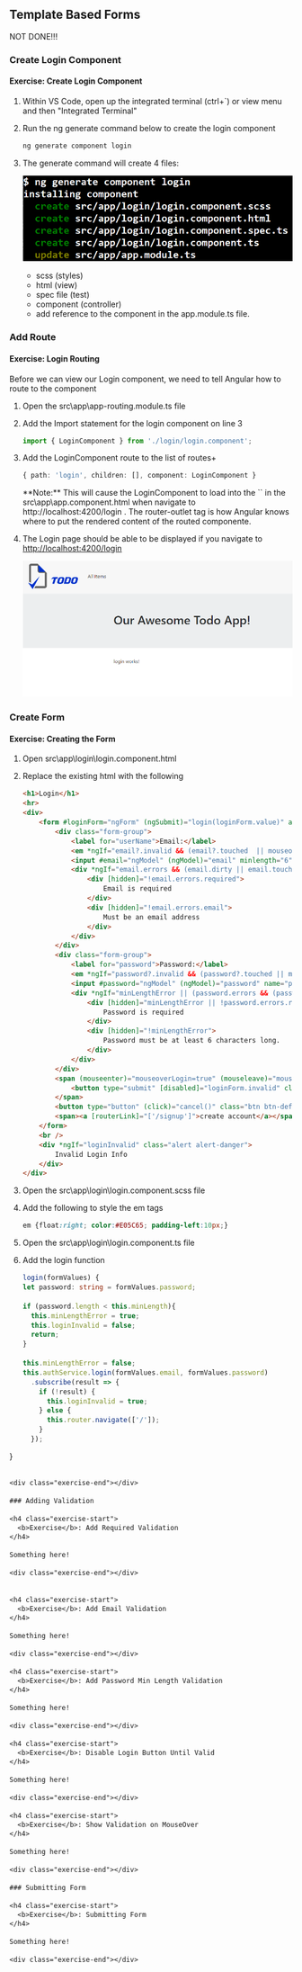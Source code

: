 ## Template Based Forms

NOT DONE!!!

### Create Login Component

<h4 class="exercise-start">
    <b>Exercise</b>: Create Login  Component 
</h4>

1. Within VS Code, open up the integrated terminal (ctrl+`) or view menu and then "Integrated Terminal"
1. Run the ng generate command below to create the login component

    ```bash
    ng generate component login
    ```

1. The generate command will create 4 files: 

    ![output of generate](images/login-generate.png)

    * scss (styles)
    * html (view)
    * spec file (test)
    * component (controller)
    * add reference to the component in the app.module.ts file.

<div class="exercise-end"></div>

### Add Route

<h4 class="exercise-start">
    <b>Exercise</b>: Login Routing 
</h4>

Before we can view our Login component, we need to tell Angular how to route to the component


1. Open the src\app\app-routing.module.ts file
1. Add the Import statement for the login component on line 3

    ```TypeScript
    import { LoginComponent } from './login/login.component';
    ```

1. Add the LoginComponent route to the list of routes+

    ```TypeScript
    { path: 'login', children: [], component: LoginComponent }   
    ```

    <div class="alert alert-info" role="alert">**Note:** This will cause the LoginComponent to load into the `<router-outlet></router-outlet>` in the src\app\app.component.html when navigate to http://localhost:4200/login .  The router-outlet tag is how Angular knows where to put the rendered content of the routed componente.</div>


1. The Login page should be able to be displayed if you navigate to [http://localhost:4200/login](http://localhost:4200/login)

    ![login initial view](images/login-initial-view.png)

<div class="exercise-end"></div>


### Create Form

<h4 class="exercise-start">
    <b>Exercise</b>:  Creating the Form
</h4>

1. Open src\app\login\login.component.html
1. Replace the existing html with the following

    ```html
    <h1>Login</h1>
    <hr>
    <div>
        <form #loginForm="ngForm" (ngSubmit)="login(loginForm.value)" autocomplete="off" novalidate>
            <div class="form-group">
                <label for="userName">Email:</label>
                <em *ngIf="email?.invalid && (email?.touched  || mouseoverLogin)">Required</em>
                <input #email="ngModel" (ngModel)="email" minlength="6" name="email" id="email" required email type="text" class="form-control" placeholder="Email..." />
                <div *ngIf="email.errors && (email.dirty || email.touched)" class="alert alert-danger">
                    <div [hidden]="!email.errors.required">
                        Email is required
                    </div>
                    <div [hidden]="!email.errors.email">
                        Must be an email address
                    </div>
                </div>
            </div>
            <div class="form-group">
                <label for="password">Password:</label>
                <em *ngIf="password?.invalid && (password?.touched || mouseoverLogin)">Required</em>
                <input #password="ngModel" (ngModel)="password" name="password" id="password" required id="password" type="password" class="form-control" placeholder="Password..." />
                <div *ngIf="minLengthError || (password.errors && (password.dirty || password.touched))" class="alert alert-danger">
                    <div [hidden]="minLengthError || !password.errors.required">
                        Password is required
                    </div>
                    <div [hidden]="!minLengthError">
                        Password must be at least 6 characters long.
                    </div>
                </div>
            </div>
            <span (mouseenter)="mouseoverLogin=true" (mouseleave)="mouseoverLogin=false">
                <button type="submit" [disabled]="loginForm.invalid" class="btn btn-primary">Login</button>
            </span>
            <button type="button" (click)="cancel()" class="btn btn-default">Cancel</button>
            <span><a [routerLink]="['/signup']">create account</a></span>
        </form>
        <br />
        <div *ngIf="loginInvalid" class="alert alert-danger">
            Invalid Login Info
        </div>
    </div>
    ```

1. Open the src\app\login\login.component.scss file
1. Add the following to style the em tags

    ```scss
    em {float:right; color:#E05C65; padding-left:10px;}
    ```

1. Open the src\app\login\login.component.ts file
1. Add the login function

    ```TypeScript
    login(formValues) {
    let password: string = formValues.password;
    
    if (password.length < this.minLength){
      this.minLengthError = true;
      this.loginInvalid = false;
      return;
    }

    this.minLengthError = false;
    this.authService.login(formValues.email, formValues.password)
      .subscribe(result => {
        if (!result) {
          this.loginInvalid = true;
        } else {
          this.router.navigate(['/']);
        }
      });
  }
  ```

<div class="exercise-end"></div>

### Adding Validation

<h4 class="exercise-start">
    <b>Exercise</b>: Add Required Validation
</h4>

Something here!

<div class="exercise-end"></div>


<h4 class="exercise-start">
    <b>Exercise</b>: Add Email Validation
</h4>

Something here!

<div class="exercise-end"></div>

<h4 class="exercise-start">
    <b>Exercise</b>: Add Password Min Length Validation
</h4>

Something here!

<div class="exercise-end"></div>

<h4 class="exercise-start">
    <b>Exercise</b>: Disable Login Button Until Valid
</h4>

Something here!

<div class="exercise-end"></div>

<h4 class="exercise-start">
    <b>Exercise</b>: Show Validation on MouseOver
</h4>

Something here!

<div class="exercise-end"></div>

### Submitting Form

<h4 class="exercise-start">
    <b>Exercise</b>: Submitting Form
</h4>

Something here!

<div class="exercise-end"></div>



